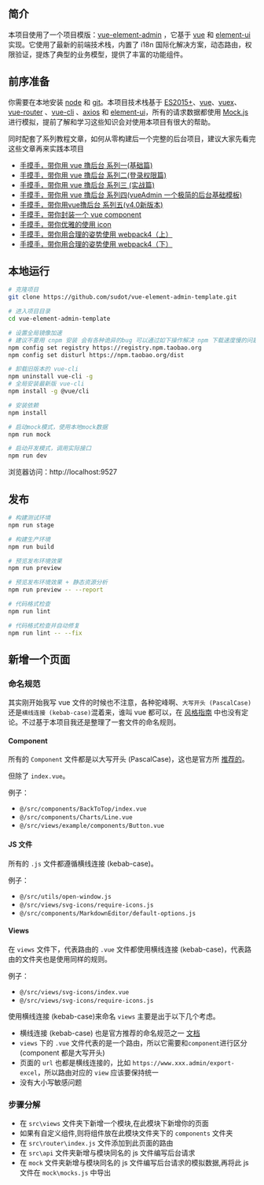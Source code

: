 ## 简介

本项目使用了一个项目模版：[vue-element-admin](https://panjiachen.github.io/vue-element-admin) ，它基于 [vue](https://github.com/vuejs/vue) 和 [element-ui](https://github.com/ElemeFE/element) 实现。它使用了最新的前端技术栈，内置了 i18n 国际化解决方案，动态路由，权限验证，提炼了典型的业务模型，提供了丰富的功能组件。

## 前序准备

你需要在本地安装 [node](http://nodejs.org/) 和 [git](https://git-scm.com/)。本项目技术栈基于 [ES2015+](http://es6.ruanyifeng.com/)、[vue](https://cn.vuejs.org/index.html)、[vuex](https://vuex.vuejs.org/zh-cn/)、[vue-router](https://router.vuejs.org/zh-cn/) 、[vue-cli](https://github.com/vuejs/vue-cli) 、[axios](https://github.com/axios/axios) 和 [element-ui](https://github.com/ElemeFE/element)，所有的请求数据都使用 [Mock.js](https://github.com/nuysoft/Mock) 进行模拟，提前了解和学习这些知识会对使用本项目有很大的帮助。

同时配套了系列教程文章，如何从零构建后一个完整的后台项目，建议大家先看完这些文章再来实践本项目

- [手摸手，带你用 vue 撸后台 系列一(基础篇)](https://juejin.im/post/59097cd7a22b9d0065fb61d2)
- [手摸手，带你用 vue 撸后台 系列二(登录权限篇)](https://juejin.im/post/591aa14f570c35006961acac)
- [手摸手，带你用 vue 撸后台 系列三 (实战篇)](https://juejin.im/post/593121aa0ce4630057f70d35)
- [手摸手，带你用 vue 撸后台 系列四(vueAdmin 一个极简的后台基础模板)](https://juejin.im/post/595b4d776fb9a06bbe7dba56)
- [手摸手，带你用vue撸后台 系列五(v4.0新版本)](https://juejin.im/post/5c92ff94f265da6128275a85)
- [手摸手，带你封装一个 vue component](https://segmentfault.com/a/1190000009090836)
- [手摸手，带你优雅的使用 icon](https://juejin.im/post/59bb864b5188257e7a427c09)
- [手摸手，带你用合理的姿势使用 webpack4（上）](https://juejin.im/post/5b56909a518825195f499806)
- [手摸手，带你用合理的姿势使用 webpack4（下）](https://juejin.im/post/5b5d6d6f6fb9a04fea58aabc)

## 本地运行

```bash
# 克隆项目
git clone https://github.com/sudot/vue-element-admin-template.git

# 进入项目目录
cd vue-element-admin-template

# 设置全局镜像加速
# 建议不要用 cnpm 安装 会有各种诡异的bug 可以通过如下操作解决 npm 下载速度慢的问题
npm config set registry https://registry.npm.taobao.org
npm config set disturl https://npm.taobao.org/dist

# 卸载旧版本的 vue-cli
npm uninstall vue-cli -g
# 全局安装最新版 vue-cli
npm install -g @vue/cli

# 安装依赖
npm install

# 启动mock模式，使用本地mock数据
npm run mock

# 启动开发模式，调用实际接口
npm run dev
```

浏览器访问：http://localhost:9527

## 发布

```bash
# 构建测试环境
npm run stage

# 构建生产环境
npm run build
```

```bash
# 预览发布环境效果
npm run preview

# 预览发布环境效果 + 静态资源分析
npm run preview -- --report

# 代码格式检查
npm run lint

# 代码格式检查并自动修复
npm run lint -- --fix
```

## 新增一个页面

### 命名规范

其实刚开始我写 vue 文件的时候也不注意，各种驼峰啊、`大写开头 (PascalCase)`还是`横线连接 (kebab-case)`混着来，谁叫 vue 都可以，在 [风格指南](https://cn.vuejs.org/v2/style-guide/) 中也没有定论。不过基于本项目我还是整理了一套文件的命名规则。

#### Component

所有的 `Component` 文件都是以大写开头 (PascalCase)，这也是官方所 [推荐的](https://cn.vuejs.org/v2/style-guide/index.html#单文件组件文件的大小写-强烈推荐)。

但除了 `index.vue`。

例子：

- `@/src/components/BackToTop/index.vue`
- `@/src/components/Charts/Line.vue`
- `@/src/views/example/components/Button.vue`

#### JS 文件

所有的 `.js` 文件都遵循横线连接 (kebab-case)。

例子：

- `@/src/utils/open-window.js`
- `@/src/views/svg-icons/require-icons.js`
- `@/src/components/MarkdownEditor/default-options.js`

#### Views

在 `views` 文件下，代表路由的 `.vue` 文件都使用横线连接 (kebab-case)，代表路由的文件夹也是使用同样的规则。

例子：

- `@/src/views/svg-icons/index.vue`
- `@/src/views/svg-icons/require-icons.js`

使用横线连接 (kebab-case)来命名 `views` 主要是出于以下几个考虑。

- 横线连接 (kebab-case) 也是官方推荐的命名规范之一 [文档](https://cn.vuejs.org/v2/style-guide/index.html#单文件组件文件的大小写-强烈推荐)
- `views` 下的 `.vue` 文件代表的是一个路由，所以它需要和`component`进行区分(component 都是大写开头)
- 页面的 `url` 也都是横线连接的，比如 `https://www.xxx.admin/export-excel`，所以路由对应的 `view` 应该要保持统一
- 没有大小写敏感问题


### 步骤分解
 - 在 `src\views` 文件夹下新增一个模块,在此模块下新增你的页面
 - 如果有自定义组件,则将组件放在此模块文件夹下的 `components` 文件夹
 - 在 `src\router\index.js` 文件添加到此页面的路由
 - 在 `src\api` 文件夹新增与模块同名的 js 文件编写后台请求
 - 在 `mock` 文件夹新增与模块同名的 js 文件编写后台请求的模拟数据,再将此 js 文件在 `mock\mocks.js` 中导出
 